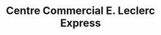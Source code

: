 ---
title: "Centre Commercial E. Leclerc Express"
url: /linxe/centre-commercial-e-leclerc-express/
shop: Supermarkt
---